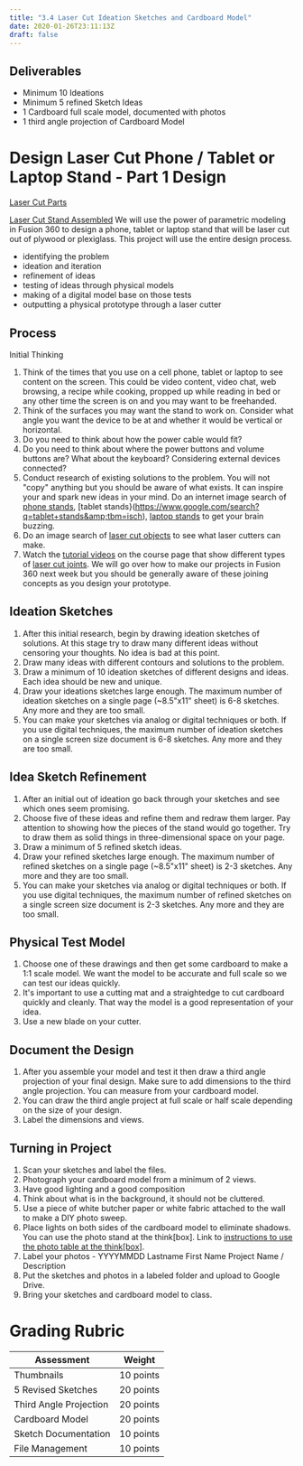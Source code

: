 ```yaml
---
title: "3.4 Laser Cut Ideation Sketches and Cardboard Model"
date: 2020-01-26T23:11:13Z
draft: false
---
```


## Deliverables

- Minimum 10 Ideations
- Minimum 5 refined Sketch Ideas
- 1 Cardboard full scale model, documented with photos
- 1 third angle projection of Cardboard Model

# Design Laser Cut Phone / Tablet or Laptop Stand - Part 1 Design

[Laser Cut Parts](]2021_laser_cut_stand_parts_layed_out.jpg)

[Laser Cut Stand Assembled](2021_laser_cut_stand_assembeled.jpg)
We will use the power of parametric modeling in Fusion 360 to design a phone, tablet or laptop stand that will be laser cut out of plywood or plexiglass. This project will use the entire design process.

- identifying the problem
- ideation and iteration
- refinement of ideas
- testing of ideas through physical models
- making of a digital model base on those tests
- outputting a physical prototype through a laser cutter

## Process

Initial Thinking

1. Think of the times that you use on a cell phone, tablet or laptop to see content on the screen. This could be video content, video chat, web browsing, a recipe while cooking, propped up while reading in bed or any other time the screen is on and you may want to be freehanded.
2. Think of the surfaces you may want the stand to work on. Consider what angle you want the device to be at and whether it would be vertical or horizontal.
3. Do you need to think about how the power cable would fit?
4. Do you need to think about where the power buttons and volume buttons are? What about the keyboard? Considering external devices connected?
5. Conduct research of existing solutions to the problem. You will not "copy" anything but you should be aware of what exists. It can inspire your and spark new ideas in your mind. Do an internet image search of [phone stands](https://www.google.com/search?q=phone+stands&tbm=isch), [tablet stands}(https://www.google.com/search?q=tablet+stands&amp;tbm=isch), [laptop stands](https://www.google.com/search?q=laptop+stands&tbm=isch) to get your brain buzzing.
6. Do an image search of [laser cut objects](https://www.google.com/search?q=laser+cut+objects&tbm=isch) to see what laser cutters can make.
7. Watch the [tutorial videos]() on the course page that show different types of [laser cut joints](). We will go over how to make our projects in Fusion 360 next week but you should be generally aware of these joining concepts as you design your prototype.

## Ideation Sketches

1. After this initial research, begin by drawing ideation sketches of solutions. At this stage try to draw many different ideas without censoring your thoughts. No idea is bad at this point.
2. Draw many ideas with different contours and solutions to the problem.
3. Draw a minimum of 10 ideation sketches of different designs and ideas. Each idea should be new and unique.
4. Draw your ideations sketches large enough. The maximum number of ideation sketches on a single page (~8.5"x11" sheet) is 6-8 sketches. Any more and they are too small.
5. You can make your sketches via analog or digital techniques or both. If you use digital techniques, the maximum number of ideation sketches on a single screen size document is 6-8 sketches. Any more and they are too small.

## Idea Sketch Refinement

1. After an initial out of ideation go back through your sketches and see which ones seem promising.
2. Choose five of these ideas and refine them and redraw them larger. Pay attention to showing how the pieces of the stand would go together. Try to draw them as solid things in three-dimensional space on your page.
3. Draw a minimum of 5 refined sketch ideas.
4. Draw your refined sketches large enough. The maximum number of refined sketches on a single page (~8.5"x11" sheet) is 2-3 sketches. Any more and they are too small.
5. You can make your sketches via analog or digital techniques or both. If you use digital techniques, the maximum number of refined sketches on a single screen size document is 2-3 sketches. Any more and they are too small.

## Physical Test Model

1. Choose one of these drawings and then get some cardboard to make a 1:1 scale model. We want the model to be accurate and full scale so we can test our ideas quickly.
2. It's important to use a cutting mat and a straightedge to cut cardboard quickly and cleanly. That way the model is a good representation of your idea.
3. Use a new blade on your cutter.

## Document the Design

1. After you assemble your model and test it then draw a third angle projection of your final design. Make sure to add dimensions to the third angle projection. You can measure from your cardboard model.
2. You can draw the third angle project at full scale or half scale depending on the size of your design.
3. Label the dimensions and views.

## Turning in Project

1. Scan your sketches and label the files.
2. Photograph your cardboard model from a minimum of 2 views.
3. Have good lighting and a good composition
4. Think about what is in the background, it should not be cluttered.
5. Use a piece of white butcher paper or white fabric attached to the wall to make a DIY photo sweep.
6. Place lights on both sides of the cardboard model to eliminate shadows. You can use the photo stand at the think[box]. Link to <a href="https://docs.google.com/document/d/1IEujUMfrwNqrz4M4hs8QsYuTGID2wZhnPJgkKJeSrsg/edit">instructions to use the photo table at the think[box]</a>.
7. Label your photos - YYYYMMDD Lastname First Name Project Name / Description
8. Put the sketches and photos in a labeled folder and upload to Google Drive.
9. Bring your sketches and cardboard model to class.

# Grading Rubric

| Assessment             | Weight    |
| ---------------------- | --------- |
| Thumbnails             | 10 points |
| 5 Revised Sketches     | 20 points |
| Third Angle Projection | 20 points |
| Cardboard Model        | 20 points |
| Sketch Documentation   | 10 points |
| File Management        | 10 points |
